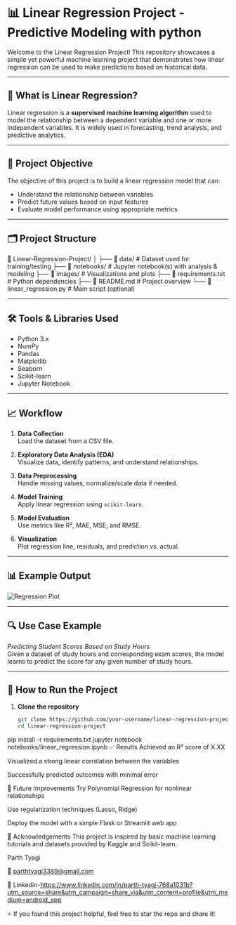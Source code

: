 # 📊 Linear Regression Project - Predictive Modeling with python

Welcome to the Linear Regression Project! This repository showcases a simple yet powerful machine learning project that demonstrates how linear regression can be used to make predictions based on historical data.

---

## 🧠 What is Linear Regression?

Linear regression is a **supervised machine learning algorithm** used to model the relationship between a dependent variable and one or more independent variables. It is widely used in forecasting, trend analysis, and predictive analytics.

---

## 🎯 Project Objective

The objective of this project is to build a linear regression model that can:

- Understand the relationship between variables
- Predict future values based on input features
- Evaluate model performance using appropriate metrics

---

## 🗂️ Project Structure

📁 Linear-Regression-Project/
│
├── 📂 data/ # Dataset used for training/testing
├── 📂 notebooks/ # Jupyter notebook(s) with analysis & modeling
├── 📂 images/ # Visualizations and plots
├── 📄 requirements.txt # Python dependencies
├── 📄 README.md # Project overview
└── 📄 linear_regression.py # Main script (optional)

---

## 🛠️ Tools & Libraries Used

- Python 3.x
- NumPy
- Pandas
- Matplotlib
- Seaborn
- Scikit-learn
- Jupyter Notebook

---

## 📈 Workflow

1. **Data Collection**  
   Load the dataset from a CSV file.

2. **Exploratory Data Analysis (EDA)**  
   Visualize data, identify patterns, and understand relationships.

3. **Data Preprocessing**  
   Handle missing values, normalize/scale data if needed.

4. **Model Training**  
   Apply linear regression using `scikit-learn`.

5. **Model Evaluation**  
   Use metrics like R², MAE, MSE, and RMSE.

6. **Visualization**  
   Plot regression line, residuals, and prediction vs. actual.

---

## 📊 Example Output

![Regression Plot](images/regression_plot.png)

---

## 🔍 Use Case Example

*Predicting Student Scores Based on Study Hours*  
Given a dataset of study hours and corresponding exam scores, the model learns to predict the score for any given number of study hours.

---

## 🚀 How to Run the Project

1. **Clone the repository**
   ```bash
   git clone https://github.com/your-username/linear-regression-project.git
   cd linear-regression-project
pip install -r requirements.txt
jupyter notebook notebooks/linear_regression.ipynb
✅ Results
Achieved an R² score of X.XX

Visualized a strong linear correlation between the variables

Successfully predicted outcomes with minimal error

📌 Future Improvements
Try Polynomial Regression for nonlinear relationships

Use regularization techniques (Lasso, Ridge)

Deploy the model with a simple Flask or Streamlit web app

🙌 Acknowledgements
This project is inspired by basic machine learning tutorials and datasets provided by Kaggle and Scikit-learn.



Parth Tyagi

📧 parthtyagi3389@gmail.com

🔗 Linkedin-https://www.linkedin.com/in/parth-tyagi-768a1031b?utm_source=share&utm_campaign=share_via&utm_content=profile&utm_medium=android_app


⭐ If you found this project helpful, feel free to star the repo and share it!

